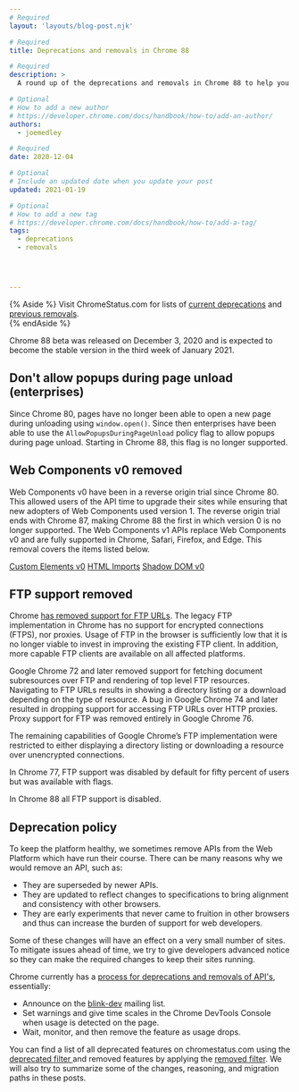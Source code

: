 ```yaml
---
# Required
layout: 'layouts/blog-post.njk'

# Required
title: Deprecations and removals in Chrome 88

# Required
description: >
  A round up of the deprecations and removals in Chrome 88 to help you plan.

# Optional
# How to add a new author
# https://developer.chrome.com/docs/handbook/how-to/add-an-author/
authors:
  - joemedley

# Required
date: 2020-12-04

# Optional
# Include an updated date when you update your post
updated: 2021-01-19

# Optional
# How to add a new tag
# https://developer.chrome.com/docs/handbook/how-to/add-a-tag/
tags:
  - deprecations
  - removals




---
```


{% Aside %}
Visit ChromeStatus.com for lists of 
<a href="https://www.chromestatus.com/features#browsers.chrome.status%3A%22Deprecated%22">current deprecations</a>
and <a href="https://www.chromestatus.com/features#browsers.chrome.status:%22Removed%22">previous removals</a>.  
{% endAside %}


Chrome 88 beta was released on December 3, 2020 and is expected to become the
stable version in the third week of January 2021.

## Don't allow popups during page unload (enterprises)

Since Chrome 80, pages have no longer been able to open a new page during
unloading using `window.open()`. Since then enterprises have been able to use
the `AllowPopupsDuringPageUnload` policy flag to allow popups during page
unload. Starting in Chrome 88, this flag is no longer supported.

## Web Components v0 removed

Web Components v0 have been in a reverse origin trial since Chrome 80. This
allowed users of the API time to upgrade their sites while ensuring that new
adopters of Web Components used version 1. The reverse origin trial ends with
Chrome 87, making Chrome 88 the first in which version 0 is no longer supported.
The Web Components v1 APIs replace Web Components v0 and are fully supported in
Chrome, Safari, Firefox, and Edge. This removal covers the items listed below. 

[Custom Elements v0](https://www.chromestatus.com/feature/4642138092470272)
[HTML Imports](https://www.chromestatus.com/feature/5144752345317376)
[Shadow DOM v0](https://www.chromestatus.com/feature/4507242028072960)

## FTP support removed

Chrome [has removed support for FTP
URLs](https://www.chromestatus.com/feature/6246151319715840). The legacy FTP
implementation in Chrome has no support for encrypted connections (FTPS), nor
proxies. Usage of FTP in the browser is sufficiently low that it is no longer
viable to invest in improving the existing FTP client. In addition, more capable
FTP clients are available on all affected platforms.

Google Chrome 72 and later removed support for fetching document subresources
over FTP and rendering of top level FTP resources. Navigating to FTP
URLs results in showing a directory listing or a download depending on the type
of resource. A bug in Google Chrome 74 and later resulted in dropping support
for accessing FTP URLs over HTTP proxies. Proxy support for FTP was removed
entirely in Google Chrome 76.

The remaining capabilities of Google Chrome’s FTP implementation were restricted
to either displaying a directory listing or downloading a resource over
unencrypted connections. 

In Chrome 77, FTP support was disabled by default for fifty percent of users but
was available with flags.

In Chrome 88 all FTP support is disabled.


## Deprecation policy


To keep the platform healthy, we sometimes remove APIs from the Web Platform which have run their course. There can be many reasons why we would remove an
API, such as:

- They are superseded by newer APIs.
- They are updated to reflect changes to specifications to bring alignment and consistency with other browsers.
- They are early experiments that never came to fruition in other browsers and thus can increase the burden of support for web developers.


Some of these changes will have an effect on a very small number of sites. To mitigate issues ahead of time, we try to give developers advanced notice so they can make the required changes to keep their sites running.

Chrome currently has a <a href="http://www.chromium.org/blink#TOC-Launch-Process:-Deprecation"> process for deprecations and removals of API's</a>, essentially:


- Announce on the <a href="https://groups.google.com/a/chromium.org/forum/#!forum/blink-dev">blink-dev</a> mailing list.
- Set warnings and give time scales in the Chrome DevTools Console when usage is detected on the page.
- Wait, monitor, and then remove the feature as usage drops.
 


You can find a list of all deprecated features on chromestatus.com using the <a href="https://www.chromestatus.com/features#deprecated"> deprecated filter </a> and removed features by applying the <a href="https://www.chromestatus.com/features#removed">removed filter</a>. We will also try to summarize some of the changes, reasoning, and migration paths in these posts.
